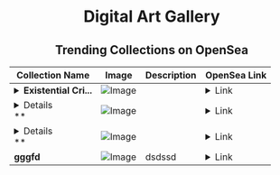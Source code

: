 <div align="center">

# Digital Art Gallery

## Trending Collections on OpenSea

| Collection Name                       | Image                                                                                     | Description                       | OpenSea Link                                                                                          |
|---------------------------------------|-------------------------------------------------------------------------------------------|-----------------------------------|--------------------------------------------------------------------------------------------------------|
| **<details><summary>Existential Cri...</summary>Existential Crisis</details>** | ![Image](https://i.seadn.io/s/raw/files/657ab31c5ef73cd1f4d61707c6c2af96.jpg?w=500&auto=format?w=200&auto=format) |  | <details><summary>Link</summary>[Existential Crisis](https://opensea.io/collection/existential-crisis-2)</details> |
| **<details><summary>* 5O,OOO USD FO...</summary>* 5O,OOO USD FOR FREE</details>** | ![Image](https://i.seadn.io/s/raw/files/cdb518456301dfd0efd070f98f8ad5c0.png?w=500&auto=format?w=200&auto=format) |  | <details><summary>Link</summary>[* 5O,OOO USD FOR FREE](https://opensea.io/collection/5o-ooo-usd-for-free-5198)</details> |
| **<details><summary>* 5O,OOO USD FO...</summary>* 5O,OOO USD FOR FREE</details>** | ![Image](https://i.seadn.io/s/raw/files/ecc481ec6e0dc558f15dd7f915a5452a.png?w=500&auto=format?w=200&auto=format) |  | <details><summary>Link</summary>[* 5O,OOO USD FOR FREE](https://opensea.io/collection/5o-ooo-usd-for-free-5197)</details> |
| **gggfd** | ![Image](https://i.seadn.io/s/raw/files/a43dd60265b44ee345f95cbbbe00b782.jpg?w=500&auto=format?w=200&auto=format) | dsdssd | <details><summary>Link</summary>[gggfd](https://opensea.io/collection/gggfd-3)</details> |

</div>
